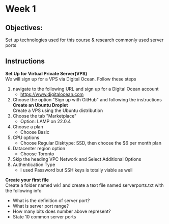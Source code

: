 # Week 1
## Objectives:
Set up technologies used for this course & research commonly used server ports

## Instructions
**Set Up for Virtual Private Server(VPS)**<br>
We will sign up for a VPS via Digital Ocean. Follow these steps
1. navigate to the following URL and sign up for a Digital Ocean account
    * https://www.digitalocean.com
2. Choose the option "Sign up with GitHub" and following the instructions<br>
**Create an Ubuntu Droplet**<br>
Create a VPS using the Ubuntu distribution
1. Choose the tab "Marketplace"
    * Option: LAMP on 22.0.4
2. Choose a plan
    * Choose Basic
3. CPU options
    * Choose Regular Disktype: SSD, then choose the $6 per month plan
4. Datacenter region option
    * Choose Toronto
5. Skip the heading VPC Network and Select Additional Options
6. Authentication Type
    * I used Password but SSH keys is totally viable as well

**Create your first file**<br>
Create a folder named wk1 and create a text file named serverports.txt with the following info
* What is the definition of server port?
* What is server port range?
* How many bits does number above represent?
* State 10 common server ports
